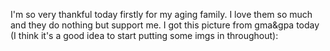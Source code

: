 I'm so very thankful today firstly for my aging family. I love them so much and they do nothing but support me. I got this picture from gma&gpa today (I think it's a good idea to start putting some imgs in throughout):

